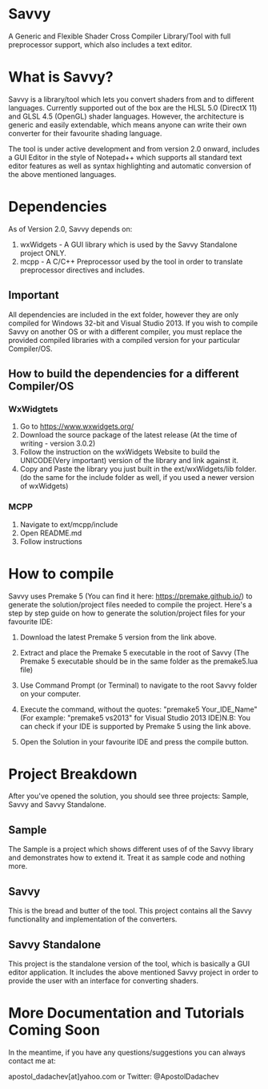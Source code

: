 # Savvy
A Generic and Flexible Shader Cross Compiler Library/Tool with full preprocessor support, which also includes a text editor.

# What is Savvy?
Savvy is a library/tool which lets you convert shaders from and to different languages. Currently supported out of the box are the HLSL 5.0 (DirectX 11) and GLSL 4.5 (OpenGL) shader languages. However, the architecture is generic and easily extendable, which means anyone can write their own converter for their favourite shading language.

The tool is under active development and from version 2.0 onward, includes a GUI Editor in the style of Notepad++ which supports all standard text editor features as well as syntax highlighting and automatic conversion of the above mentioned languages.

# Dependencies
As of Version 2.0, Savvy depends on:
1. wxWidgets - A GUI library which is used by the Savvy Standalone project ONLY.
2. mcpp - A C/C++ Preprocessor used by the tool in order to translate preprocessor directives and includes.

## Important
All dependencies are included in the ext folder, however they are only compiled for Windows 32-bit and Visual Studio 2013. If you wish to compile Savvy on another OS or with a different compiler, you must replace the provided compiled libraries with a compiled version for your particular Compiler/OS.

## How to build the dependencies for a different Compiler/OS

### WxWidgtets
1. Go to https://www.wxwidgets.org/
2. Download the source package of the latest release (At the time of writing - version 3.0.2)
3. Follow the instruction on the wxWidgets Website to build the UNICODE(Very important) version of the library and link against it.
4. Copy and Paste the library you just built in the ext/wxWidgets/lib folder. (do the same for the include folder as well, if you used a newer version of wxWidgets)

### MCPP
1. Navigate to ext/mcpp/include
2. Open README.md
3. Follow instructions

# How to compile
Savvy uses Premake 5 (You can find it here: https://premake.github.io/) to generate the solution/project files needed to compile the project. Here's a step by step guide on how to generate the solution/project files for your favourite IDE:

1. Download the latest Premake 5 version from the link above.

2. Extract and place the Premake 5 executable in the root of Savvy (The Premake 5 executable should be in the same folder as the premake5.lua file)

3. Use Command Prompt (or Terminal) to navigate to the root Savvy folder on your computer.

4. Execute the command, without the quotes: "premake5 Your_IDE_Name" (For example: "premake5 vs2013" for Visual Studio 2013 IDE)N.B: You can check if your IDE is supported by Premake 5 using the link above.

5. Open the Solution in your favourite IDE and press the compile button.

# Project Breakdown
After you've opened the solution, you should see three projects: Sample, Savvy and Savvy Standalone.

## Sample
The Sample is a project which shows different uses of of the Savvy library and demonstrates how to extend it. Treat it as sample code and nothing more.

## Savvy
This is the bread and butter of the tool. This project contains all the Savvy functionality and implementation of the converters.

## Savvy Standalone
This project is the standalone version of the tool, which is basically a GUI editor application. It includes the above mentioned Savvy project in order to provide the user with an interface for converting shaders.

# More Documentation and Tutorials Coming Soon
In the meantime, if you have any questions/suggestions you can always contact me at: 

apostol_dadachev[at]yahoo.com or Twitter: @ApostolDadachev
